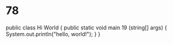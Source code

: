 # 78
public class Hi World {
    public static void main 19 (string[] args) {
        System.out.println("hello, world!");
    }
}
